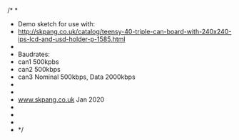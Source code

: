 /*
 * 
 * Demo sketch for use with:
 * http://skpang.co.uk/catalog/teensy-40-triple-can-board-with-240x240-ips-lcd-and-usd-holder-p-1585.html
 * 
 * Baudrates:
 *    can1 500kpbs
 *    can2 500kbps
 *    can3 Nominal 500kbps, Data 2000kbps
 *        
 * 
 * www.skpang.co.uk Jan 2020
 * 
 * 
 * 
 * */
